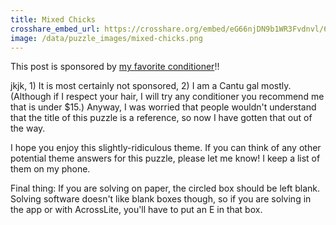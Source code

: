 ```yaml
---
title: Mixed Chicks
crosshare_embed_url: https://crosshare.org/embed/eG66njDN9b1WR3Fvdnvl/6GZEUgttSaMcNGI8CIiXptC8S1E3
image: /data/puzzle_images/mixed-chicks.png
---
```


This post is sponsored by [my favorite conditioner](https://mixedchicks.net/)!!

jkjk, 1) It is most certainly not sponsored, 2) I am a Cantu gal mostly. (Although if I respect your hair, I will try any conditioner you recommend me that is under $15.) Anyway, I was worried that people wouldn't understand that the title of this puzzle is a reference, so now I have gotten that out of the way.

I hope you enjoy this slightly-ridiculous theme. If you can think of any other potential theme answers for this puzzle, please let me know! I keep a list of them on my phone.

Final thing: If you are solving on paper, the circled box should be left blank. Solving software doesn't like blank boxes though, so if you are solving in the app or with AcrossLite, you'll have to put an E in that box.

